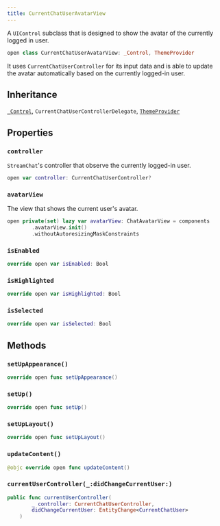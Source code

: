 ```yaml
---
title: CurrentChatUserAvatarView
---
```


A `UIControl` subclass that is designed to show the avatar of the currently logged in user.

``` swift
open class CurrentChatUserAvatarView: _Control, ThemeProvider 
```

It uses `CurrentChatUserController` for its input data and is able to update the avatar automatically based
on the currently logged-in user.

## Inheritance

[`_Control`](../../_control), `CurrentChatUserControllerDelegate`, [`ThemeProvider`](../../../utils/theme-provider)

## Properties

### `controller`

`StreamChat`'s controller that observe the currently logged-in user.

``` swift
open var controller: CurrentChatUserController? 
```

### `avatarView`

The view that shows the current user's avatar.

``` swift
open private(set) lazy var avatarView: ChatAvatarView = components
        .avatarView.init()
        .withoutAutoresizingMaskConstraints
```

### `isEnabled`

``` swift
override open var isEnabled: Bool 
```

### `isHighlighted`

``` swift
override open var isHighlighted: Bool 
```

### `isSelected`

``` swift
override open var isSelected: Bool 
```

## Methods

### `setUpAppearance()`

``` swift
override open func setUpAppearance() 
```

### `setUp()`

``` swift
override open func setUp() 
```

### `setUpLayout()`

``` swift
override open func setUpLayout() 
```

### `updateContent()`

``` swift
@objc override open func updateContent() 
```

### `currentUserController(_:didChangeCurrentUser:)`

``` swift
public func currentUserController(
        _ controller: CurrentChatUserController,
        didChangeCurrentUser: EntityChange<CurrentChatUser>
    ) 
```
